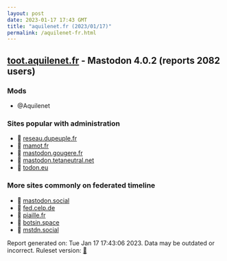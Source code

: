 ```yaml
---
layout: post
date: 2023-01-17 17:43 GMT
title: "aquilenet.fr (2023/01/17)"
permalink: /aquilenet-fr.html
---
```


## [toot.aquilenet.fr](https://toot.aquilenet.fr) - Mastodon 4.0.2 (reports 2082 users)

### Mods
 * @Aquilenet

### Sites popular with administration

* 🐘 [reseau.dupeuple.fr](/reseau-dupeuple-fr.html)
* 🐘 [mamot.fr](/mamot-fr.html)
* 🐘 [mastodon.gougere.fr](/mastodon-gougere-fr.html)
* 🐘 [mastodon.tetaneutral.net](/mastodon-tetaneutral-net.html)
* 🐘 [todon.eu](/todon-eu.html)

### More sites commonly on federated timeline

* 🐘 [mastodon.social](/mastodon-social.html)
* 🐘 [fed.celp.de](/fed-celp-de.html)
* 🐘 [piaille.fr](/piaille-fr.html)
* 🐘 [botsin.space](/botsin-space.html)
* 🐘 [mstdn.social](/mstdn-social.html)

Report generated on: Tue Jan 17 17:43:06 2023. Data may be outdated or incorrect.
Ruleset version: [🧁](/version-cupcake)
